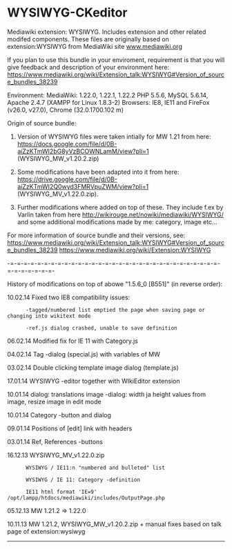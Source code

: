 WYSIWYG-CKeditor
================

Mediawiki extension: WYSIWYG. Includes extension and other related modifed components.
These files are originally based on extension:WYSIWYG from MediaWiki site www.mediawiki.org

If you plan to use this bundle in your enviroment, requirement is that you will give feedback and description of your environment here:
https://www.mediawiki.org/wiki/Extension_talk:WYSIWYG#Version_of_source_bundles_38239


Environment:
  MediaWiki: 1.22.0, 1.22.1, 1.22.2
  PHP 5.5.6, MySQL 5.6.14, Apache 2.4.7 (XAMPP for Linux 1.8.3-2)
  Browsers: IE8, IE11 and FireFox (v26.0, v27.0), Chrome (32.0.1700.102 m)

Origin of source bundle:
1. Version of WYSIWYG files were taken intially for MW 1.21 from here:
   https://docs.google.com/file/d/0B-aiZzKTmWI2bG8yVzBCOWNLamM/view?pli=1
   (WYSIWYG_MW_v1.20.2.zip)

2. Some modifications have been adapted into it from here:
   https://drive.google.com/file/d/0B-aiZzKTmWI2Q0wyd3FMRVpuZWM/view?pli=1
   (WYSIWYG_MV_v1.22.0.zip).

3. Further modifications where added on top of these.
   They include f.ex <reference> by Varlin taken from here
   http://wikirouge.net/nowiki/mediawiki/WYSIWYG/
   and some additional modifications made by me: category, image etc...

For more information of source bundle and their versions, see:
  https://www.mediawiki.org/wiki/Extension_talk:WYSIWYG#Version_of_source_bundles_38239
  https://www.mediawiki.org/wiki/Extension:WYSIWYG

-=-=-=-=-=-=-=-=-=-=-=-=-=-=-=-=-=-=-=-=-=-=-=-=-=-=-=-=-=-=-=-=-=-=-=-=-=-=-

History of modifications on top of abowe "1.5.6_0 [B551]" (in reverse order):

10.02.14  Fixed two IE8 compatibility issues:

          -tagged/numbered list emptied the page when saving page or changing into wikitext mode

          -ref.js dialog crashed, unable to save definition

06.02.14  Modified fix for IE 11 with Category.js

04.02.14  Tag -dialog (special.js) with variables of MW

03.02.14  Double clicking template image dialog (template.js)

17.01.14  WYSIWYG -editor together with WIkiEditor extension

10.01.14  <Ref> dialog: translations
          image -dialog: width ja height values from image, resize image in edit mode

10.01.14  Category -button and dialog

09.01.14  Positions of [edit] link with headers

03.01.14  Ref, References -buttons

16.12.13  WYSIWYG_MV_v1.22.0.zip

          WYSIWYG / IE11:n "numbered and bulleted" list

          WYSIWYG / IE 11: Category -definition

          IE11 html format 'IE=9' /opt/lampp/htdocs/mediawiki/includes/OutputPage.php

05.12.13  MW 1.21.2 => 1.22.0

10.11.13  MW 1.21.2, WYSIWYG_MW_v1.20.2.zip + manual fixes based on talk page of extension:wysiwyg

------------------------------------------------------------------------------
